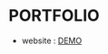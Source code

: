 # PORTFOLIO
- website : <a href="https://portfolio-one-eta-96.vercel.app/" target="_blank">DEMO</a>
